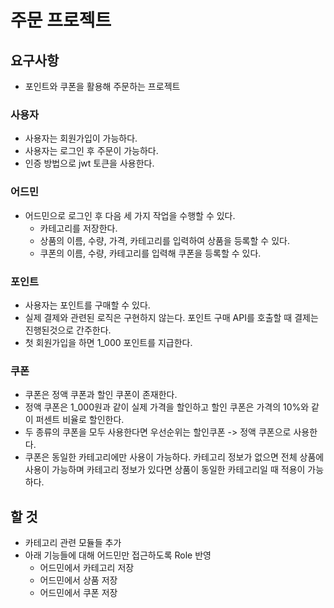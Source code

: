 # 주문 프로젝트

## 요구사항

- 포인트와 쿠폰을 활용해 주문하는 프로젝트

### 사용자

- 사용자는 회원가입이 가능하다.
- 사용자는 로그인 후 주문이 가능하다.
- 인증 방법으로 jwt 토큰을 사용한다.

### 어드민

- 어드민으로 로그인 후 다음 세 가지 작업을 수행할 수 있다.
  - 카테고리를 저장한다.
  - 상품의 이름, 수량, 가격, 카테고리를 입력하여 상품을 등록할 수 있다.
  - 쿠폰의 이름, 수량, 카테고리를 입력해 쿠폰을 등록할 수 있다.

### 포인트

- 사용자는 포인트를 구매할 수 있다.
- 실제 결제와 관련된 로직은 구현하지 않는다. 포인트 구매 API를 호출할 때 결제는 진행된것으로 간주한다.
- 첫 회원가입을 하면 1_000 포인트를 지급한다.

### 쿠폰

- 쿠폰은 정액 쿠폰과 할인 쿠폰이 존재한다.
- 정액 쿠폰은 1_000원과 같이 실제 가격을 할인하고 할인 쿠폰은 가격의 10%와 같이 퍼센트 비율로 할인한다.
- 두 종류의 쿠폰을 모두 사용한다면 우선순위는 할인쿠폰 -> 정액 쿠폰으로 사용한다.
- 쿠폰은 동일한 카테고리에만 사용이 가능하다. 카테고리 정보가 없으면 전체 상품에 사용이 가능하며 카테고리 정보가 있다면 상품이 동일한 카테고리일 때 적용이 가능하다.

## 할 것

- 카테고리 관련 모듈들 추가
- 아래 기능들에 대해 어드민만 접근하도록 Role 반영
  - 어드민에서 카테고리 저장
  - 어드민에서 상품 저장
  - 어드민에서 쿠폰 저장
